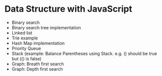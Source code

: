 # Data Structure with JavaScript
- Binary search
- Binary search tree implementation
- Linked list 
- Trie example
- Hash Map implementation
- Priority Queue
- Stack (example: Balance Parentheses using Stack. e.g. () should be true but ({) is false)
- Graph: Breath first search
- Graph: Depth first search
